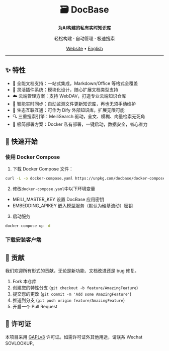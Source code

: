 <div align="center">
  <h1>🗃️ DocBase</h1>
  <p><strong>为AI构建的私有实时知识库</strong></p>
  <p>轻松构建 · 自动管理 · 极速搜索</p>
</div>

<p align="center">
  <a href="https://docbase.cc">Website</a> •
  <a href="./README.en.md">English</a>
</p>

---

## ✨ 特性

- 📂 全能文档支持：一站式集成，Markdown/Office 等格式全覆盖
- 🧩 灵活插件系统：模块化设计，随心扩展文档类型支持
- ☁️ 云端管理方案：支持 WebDAV，打造专业云端知识仓库
- 🚀 智能实时同步：自动监测文件更新知识库，再也无须手动维护
- 🔌 生态互联互通：可作为 Dify 外部知识库，扩展无限可能
- 🔍 三重搜索引擎：MeiliSearch 驱动，全文、模糊、向量检索无死角
- 🐳 极简部署方案：Docker 私有部署，一键启动，数据安全，省心省力

## 🚀 快速开始

### 使用 Docker Compose

1. 下载 Docker Compose 文件：

```bash
curl -L -o docker-compose.yaml https://unpkg.com/docbase/docker-compose.yaml
```

2. 修改`docker-compose.yaml`中以下环境变量

- MEILI_MASTER_KEY 设置 DocBase 应用密钥
- EMBEDDING_APIKEY 嵌入模型服务（默认为硅基流动）密钥

3. 启动服务

```bash
docker-compose up -d
```

### 下载安装客户端

<!-- 客户端版（插件、多模态重构结束后才会做） -->
<!-- 动态选择知识库目录功能 -->
<!-- 本地自动部署 meilisearch -->
<!-- 制作为 aiaw 插件（MCP协议） -->
<!-- 整合 aiaw 前端 -->
<!-- 制作图文发小红书 -->

## 🤝 贡献

我们欢迎所有形式的贡献，无论是新功能、文档改进还是 bug 修复。

1. Fork 本仓库
2. 创建您的特性分支 (`git checkout -b feature/AmazingFeature`)
3. 提交您的更改 (`git commit -m 'Add some AmazingFeature'`)
4. 推送到分支 (`git push origin feature/AmazingFeature`)
5. 开启一个 Pull Request

## 📄 许可证

本项目采用 [GAPLv3](LICENSE) 许可证。如需许可证外其他用途，请联系 Wechat SOVLOOKUP。

<!-- 下一步-->
<!-- TODO 添加全部 llmjs 支持的文件类型 -->
<!-- TODO 制作宣传视频发 bilibili -->

<!-- 工程化 -->
<!-- TODO 单元测试 -->
<!-- TODO 打点日志 -->

<!-- 功能 -->
<!-- TODO 插件管理 API -->
<!-- TODO 插件变动重新触发扫描 -->
<!-- TODO 客户端版 -->
<!-- TODO 文件加载器、分割器支持自定义向量 -->
<!-- TODO 前端 i8n -->

<!-- 企业版 -->
<!-- 多知识库管理 -->
<!-- 知识库粒度的权限管理（webdav权限+搜索权限控制） -->
<!-- 文件时光旅行功能，记录修改记录 -->
<!-- 知识库分享、挂载 -->
<!-- OIDC 认证 -->
